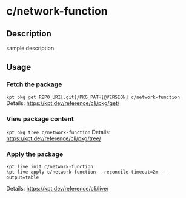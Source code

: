 # c/network-function

## Description
sample description

## Usage

### Fetch the package
`kpt pkg get REPO_URI[.git]/PKG_PATH[@VERSION] c/network-function`
Details: https://kpt.dev/reference/cli/pkg/get/

### View package content
`kpt pkg tree c/network-function`
Details: https://kpt.dev/reference/cli/pkg/tree/

### Apply the package
```
kpt live init c/network-function
kpt live apply c/network-function --reconcile-timeout=2m --output=table
```
Details: https://kpt.dev/reference/cli/live/
